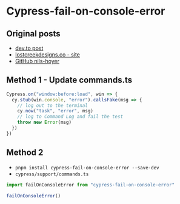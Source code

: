 # Cypress-fail-on-console-error

## Original posts

* [dev.to post](https://dev.to/tylerben/catching-console-error-statements-in-cypress-1b4g)
* [lostcreekdesigns.co - site](https://www.lostcreekdesigns.co/writing/failing-a-test-on-console.error-in-cypress/)
* [GitHub nils-hoyer](https://github.com/nils-hoyer/cypress-fail-on-console-error#readm)

## Method 1 - Update commands.ts

```typescript
Cypress.on("window:before:load", win => {
  cy.stub(win.console, "error").callsFake(msg => {
    // log out to the terminal
    cy.now("task", "error", msg)
    // log to Command Log and fail the test
    throw new Error(msg)
  })
})
```

## Method 2

* `pnpm install cypress-fail-on-console-error --save-dev`
* `cypress/support/commands.ts`

```typescript
import failOnConsoleError from "cypress-fail-on-console-error"

failOnConsoleError()
```
